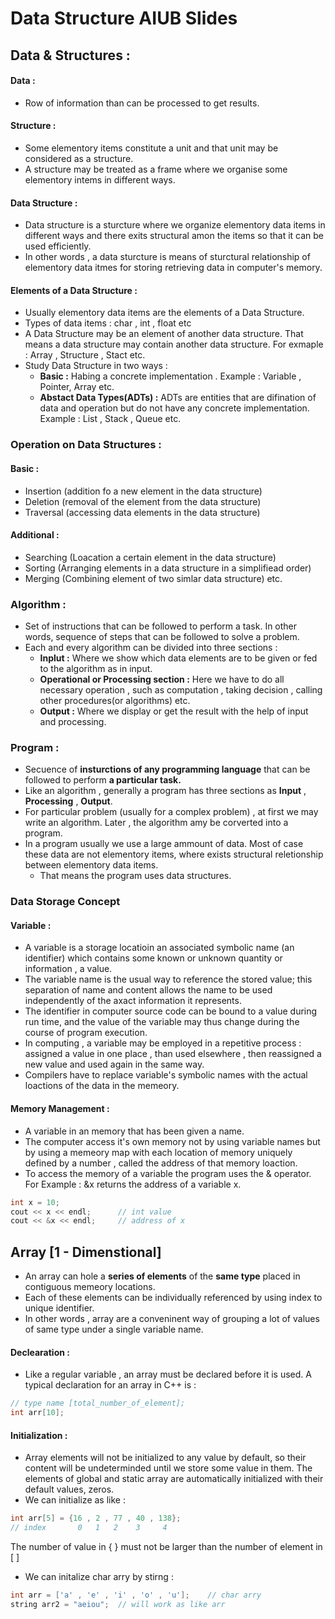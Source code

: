 # Data Structure AIUB Slides
## Data & Structures :
#### Data :
* Row of information than can be processed to get results.

#### Structure :
* Some elementory items constitute a unit and that unit may be considered as a structure.
* A structure may be treated as a frame where we organise some elementory intems in different ways.

#### Data Structure :
* Data structure is a sturcture where we organize elementory data items in different ways and there exits structural amon the items so that it can be used efficiently.
* In other words , a data sturcture is means of sturctural relationship of elementory data itmes for storing retrieving data in computer's memory.

#### Elements of a Data Structure :
* Usually elementory data items are the elements of a Data Structure.
* Types of data items : char , int , float etc
* A Data Structure may be an element of another data structure. That means a data structure may contain another data structure. For exmaple : Array , Structure , Stact etc.
* Study Data Structure in two ways :
    * **Basic :** Habing a concrete implementation . Example : Variable , Pointer, Array etc.
    * **Abstact Data Types(ADTs) :** ADTs are entities that are difination of data and operation but do not have any concrete implementation. Example : List , Stack , Queue etc.

### Operation on Data Structures :
#### Basic :
* Insertion (addition fo a new element in the data structure)
* Deletion (removal of the element from the data structure)
* Traversal (accessing data elements in the data structure)

#### Additional :
* Searching (Loacation a certain element in the data structure)
* Sorting (Arranging elements in a data structure in a simplifiead order)
* Merging (Combining element of two simlar data structure) etc.

### Algorithm :
* Set of instructions that can be followed to perform a task. In other words, sequence of steps that can be followed to solve a problem.
* Each and every algorithm can be divided into three sections :
    * **Inplut :**  Where we show which data elements are to be given or fed to the algorithm as in input.
    * **Operational or Processing section :** Here we have to do all necessary operation , such as computation , taking decision , calling other procedures(or algorithms) etc.
    * **Output :** Where we display or get the result with the help of input and processing.

### Program :
* Secuence of **insturctions of any programming language** that can be followed to perform **a particular task.**
* Like an algorithm , generally a program has three sections as **Input** , **Processing** , **Output**.
* For particular problem (usually for a complex problem) , at first we may write an algorithm. Later , the algorithm amy be corverted into a program.
* In a program usually we use a large ammount of data. Most of case these data are not elementory items, where exists structural reletionship between elementory data items.
    * That means the program uses data structures.


### Data Storage Concept
#### Variable :
* A variable is a storage locatioin an associated symbolic name (an identifier) which contains some known or unknown quantity or information , a value.
* The variable name is the usual way to reference the stored value; this separation of name and content allows the name to be used independently of the axact information it represents.
* The identifier in computer source code can be bound to a value during run time, and the value of the variable may thus change during the course of program execution.
* In computing , a variable may be employed in a repetitive process : assigned a value in one place , than used elsewhere , then reassigned a new value and used again in the same way.
* Compilers have to replace variable's symbolic names with the actual loactions of the data in the memeory.

#### Memory Management :
* A variable in an memory that has been given a name.
* The computer access it's own memory not by using variable names but by using a memeory map with each location of memory uniquely defined by a number , called the address of that memory loaction.
* To access the memory of a variable the program uses the & operator. For Example : &x returns the address of a variable x.
```c++
int x = 10;
cout << x << endl;      // int value 
cout << &x << endl;     // address of x
```
## Array [1 - Dimenstional]
* An array can hole a **series of elements** of the **same type** placed in contiguous memeory locations.
* Each of these elements can be individually referenced by using index to unique identifier.
* In other words , array are a conveninent way of grouping a lot of values of same type under a single variable name.

#### Declearation :
* Like a regular variable , an array must be declared before it is used. A typical declaration for an array in C++ is :
```c++
// type name [total_number_of_element];
int arr[10];
```

#### Initialization :
* Array elements will not be initialized to any value by default, so their content will be undeterminded until we store some value in them. The elements of global and static array are automatically initialized with their default values, zeros.
* We can initialize as like :

```c++
int arr[5] = {16 , 2 , 77 , 40 , 138};
// index       0   1   2    3     4
```
The number of value in { } must not be larger than the number of element in [ ]

* We can initalize char arry by stirng :
```c++
int arr = ['a' , 'e' , 'i' , 'o' , 'u'];    // char arry
string arr2 = "aeiou";  // will work as like arr
```




```c++

```




```c++

```




```c++

```




```c++

```




```c++

```




```c++

```




```c++

```




```c++

```




```c++

```




```c++

```




```c++

```




```c++

```




```c++

```




```c++

```




```c++

```




```c++

```




```c++

```




```c++

```




```c++

```




```c++

```



